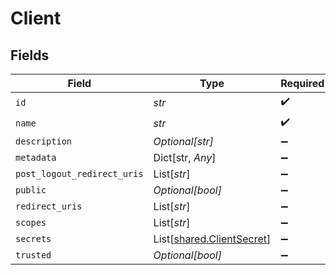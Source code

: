 # Client


## Fields

| Field                                                            | Type                                                             | Required                                                         | Description                                                      |
| ---------------------------------------------------------------- | ---------------------------------------------------------------- | ---------------------------------------------------------------- | ---------------------------------------------------------------- |
| `id`                                                             | *str*                                                            | :heavy_check_mark:                                               | N/A                                                              |
| `name`                                                           | *str*                                                            | :heavy_check_mark:                                               | N/A                                                              |
| `description`                                                    | *Optional[str]*                                                  | :heavy_minus_sign:                                               | N/A                                                              |
| `metadata`                                                       | Dict[str, *Any*]                                                 | :heavy_minus_sign:                                               | N/A                                                              |
| `post_logout_redirect_uris`                                      | List[*str*]                                                      | :heavy_minus_sign:                                               | N/A                                                              |
| `public`                                                         | *Optional[bool]*                                                 | :heavy_minus_sign:                                               | N/A                                                              |
| `redirect_uris`                                                  | List[*str*]                                                      | :heavy_minus_sign:                                               | N/A                                                              |
| `scopes`                                                         | List[*str*]                                                      | :heavy_minus_sign:                                               | N/A                                                              |
| `secrets`                                                        | List[[shared.ClientSecret](../../models/shared/clientsecret.md)] | :heavy_minus_sign:                                               | N/A                                                              |
| `trusted`                                                        | *Optional[bool]*                                                 | :heavy_minus_sign:                                               | N/A                                                              |